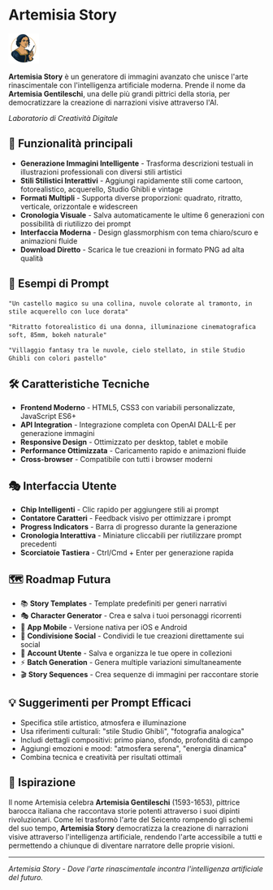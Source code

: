 # Artemisia Story

![Artemisia Story Logo](logo-artemisia.png)

**Artemisia Story** è un generatore di immagini avanzato che unisce l'arte rinascimentale con l'intelligenza artificiale moderna. Prende il nome da **Artemisia Gentileschi**, una delle più grandi pittrici della storia, per democratizzare la creazione di narrazioni visive attraverso l'AI.

*Laboratorio di Creatività Digitale*

## 🎨 Funzionalità principali

* **Generazione Immagini Intelligente** - Trasforma descrizioni testuali in illustrazioni professionali con diversi stili artistici
* **Stili Stilistici Interattivi** - Aggiungi rapidamente stili come cartoon, fotorealistico, acquerello, Studio Ghibli e vintage
* **Formati Multipli** - Supporta diverse proporzioni: quadrato, ritratto, verticale, orizzontale e widescreen
* **Cronologia Visuale** - Salva automaticamente le ultime 6 generazioni con possibilità di riutilizzo dei prompt
* **Interfaccia Moderna** - Design glassmorphism con tema chiaro/scuro e animazioni fluide
* **Download Diretto** - Scarica le tue creazioni in formato PNG ad alta qualità

## 🌟 Esempi di Prompt

```
"Un castello magico su una collina, nuvole colorate al tramonto, in stile acquerello con luce dorata"
```

```
"Ritratto fotorealistico di una donna, illuminazione cinematografica soft, 85mm, bokeh naturale"
```

```
"Villaggio fantasy tra le nuvole, cielo stellato, in stile Studio Ghibli con colori pastello"
```

## 🛠️ Caratteristiche Tecniche

* **Frontend Moderno** - HTML5, CSS3 con variabili personalizzate, JavaScript ES6+
* **API Integration** - Integrazione completa con OpenAI DALL-E per generazione immagini
* **Responsive Design** - Ottimizzato per desktop, tablet e mobile
* **Performance Ottimizzata** - Caricamento rapido e animazioni fluide
* **Cross-browser** - Compatibile con tutti i browser moderni

## 🎭 Interfaccia Utente

* **Chip Intelligenti** - Clic rapido per aggiungere stili ai prompt
* **Contatore Caratteri** - Feedback visivo per ottimizzare i prompt
* **Progress Indicators** - Barra di progresso durante la generazione
* **Cronologia Interattiva** - Miniature cliccabili per riutilizzare prompt precedenti
* **Scorciatoie Tastiera** - Ctrl/Cmd + Enter per generazione rapida

## 🗺️ Roadmap Futura

* 📚 **Story Templates** - Template predefiniti per generi narrativi
* 🎭 **Character Generator** - Crea e salva i tuoi personaggi ricorrenti
* 📱 **App Mobile** - Versione nativa per iOS e Android
* 🤝 **Condivisione Social** - Condividi le tue creazioni direttamente sui social
* 👤 **Account Utente** - Salva e organizza le tue opere in collezioni
* ⚡ **Batch Generation** - Genera multiple variazioni simultaneamente
* 🎬 **Story Sequences** - Crea sequenze di immagini per raccontare storie

## 💡 Suggerimenti per Prompt Efficaci

* Specifica stile artistico, atmosfera e illuminazione
* Usa riferimenti culturali: "stile Studio Ghibli", "fotografia analogica"
* Includi dettagli compositivi: primo piano, sfondo, profondità di campo
* Aggiungi emozioni e mood: "atmosfera serena", "energia dinamica"
* Combina tecnica e creatività per risultati ottimali

## 🎨 Ispirazione

Il nome Artemisia celebra **Artemisia Gentileschi** (1593-1653), pittrice barocca italiana che raccontava storie potenti attraverso i suoi dipinti rivoluzionari. Come lei trasformò l'arte del Seicento rompendo gli schemi del suo tempo, **Artemisia Story** democratizza la creazione di narrazioni visive attraverso l'intelligenza artificiale, rendendo l'arte accessibile a tutti e permettendo a chiunque di diventare narratore delle proprie visioni.

---

*Artemisia Story - Dove l'arte rinascimentale incontra l'intelligenza artificiale del futuro.*
